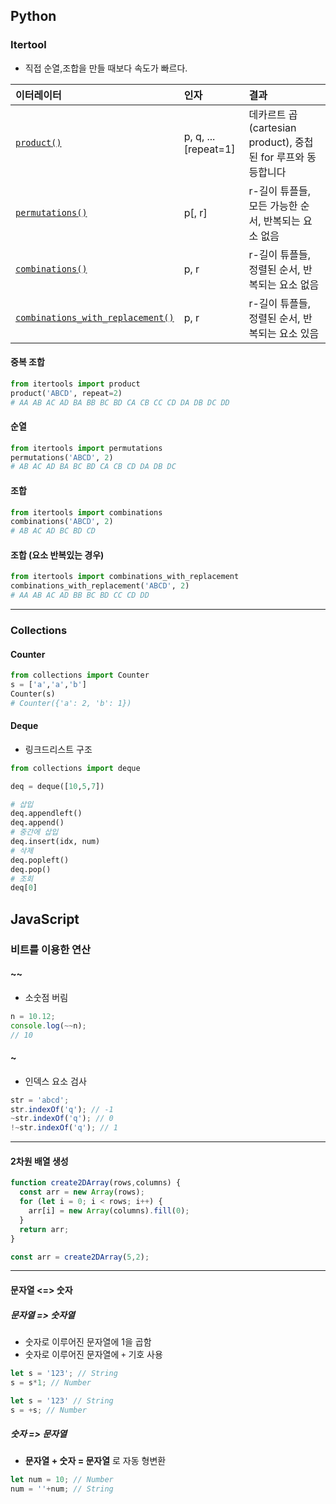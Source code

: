 ## Python

### Itertool

- 직접 순열,조합을 만들 때보다 속도가 빠르다.

| 이터레이터                                                   | 인자                 | 결과                                                         |
| :----------------------------------------------------------- | :------------------- | :----------------------------------------------------------- |
| [`product()`](https://python.flowdas.com/library/itertools.html#itertools.product) | p, q, ... [repeat=1] | 데카르트 곱(cartesian product), 중첩된 for 루프와 동등합니다 |
| [`permutations()`](https://python.flowdas.com/library/itertools.html#itertools.permutations) | p[, r]               | r-길이 튜플들, 모든 가능한 순서, 반복되는 요소 없음          |
| [`combinations()`](https://python.flowdas.com/library/itertools.html#itertools.combinations) | p, r                 | r-길이 튜플들, 정렬된 순서, 반복되는 요소 없음               |
| [`combinations_with_replacement()`](https://python.flowdas.com/library/itertools.html#itertools.combinations_with_replacement) | p, r                 | r-길이 튜플들, 정렬된 순서, 반복되는 요소 있음               |

#### 중복 조합

```python
from itertools import product
product('ABCD', repeat=2)
# AA AB AC AD BA BB BC BD CA CB CC CD DA DB DC DD
```

#### 순열

```python
from itertools import permutations
permutations('ABCD', 2)
# AB AC AD BA BC BD CA CB CD DA DB DC
```

#### 조합

```python
from itertools import combinations
combinations('ABCD', 2)
# AB AC AD BC BD CD
```

#### 조합 (요소 반복있는 경우)

```python
from itertools import combinations_with_replacement
combinations_with_replacement('ABCD', 2)
# AA AB AC AD BB BC BD CC CD DD
```

----

### Collections

#### Counter

```python
from collections import Counter
s = ['a','a','b']
Counter(s)
# Counter({'a': 2, 'b': 1})
```

#### Deque

- 링크드리스트 구조

```python
from collections import deque

deq = deque([10,5,7])

# 삽입
deq.appendleft()
deq.append()
# 중간에 삽입
deq.insert(idx, num)
# 삭제
deq.popleft()
deq.pop()
# 조회
deq[0]
```



## JavaScript

### 비트를 이용한 연산

#### ~~

- 소숫점 버림

```javascript
n = 10.12;
console.log(~~n);
// 10
```

#### ~

- 인덱스 요소 검사

```javascript
str = 'abcd';
str.indexOf('q'); // -1
~str.indexOf('q'); // 0
!~str.indexOf('q'); // 1
```

---

#### 2차원 배열 생성

```javascript
function create2DArray(rows,columns) {
  const arr = new Array(rows);
  for (let i = 0; i < rows; i++) {
    arr[i] = new Array(columns).fill(0);
  }
  return arr;
}

const arr = create2DArray(5,2);
```

---

#### 문자열 <=> 숫자

##### 문자열 => 숫자열

- 숫자로 이루어진 문자열에 1을 곱함
- 숫자로 이루어진 문자열에 `+` 기호 사용

```javascript
let s = '123'; // String
s = s*1; // Number
```

```javascript
let s = '123' // String
s = +s; // Number
```

##### 숫자 => 문자열

- **문자열 + 숫자 = 문자열** 로 자동 형변환

```javascript
let num = 10; // Number
num = ''+num; // String
```

